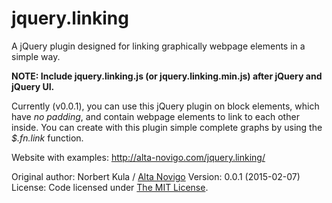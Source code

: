 jquery.linking
==============
A jQuery plugin designed for linking graphically webpage elements in a simple way.

**NOTE: Include jquery.linking.js (or jquery.linking.min.js) after jQuery and jQuery UI.**

Currently (v0.0.1), you can use this jQuery plugin on block elements, which have *no padding*, and contain webpage elements to link to each other inside. You can create with this plugin simple complete graphs by using the *$.fn.link* function.

Website with examples: http://alta-novigo.com/jquery.linking/

Original author: Norbert Kula / [Alta Novigo](http://alta-novigo.com)
Version: 0.0.1 (2015-02-07)
License: Code licensed under [The MIT License](http://www.opensource.org/licenses/mit-license.php).